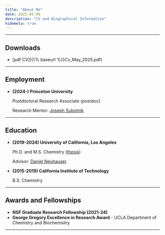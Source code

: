 ```yaml
---
title: "About Me"
date: 2025-05-09
description: "CV and Biographical Information"
hidemeta: true
---
```

---

## Downloads

- [pdf CV]({{% baseurl %}}Cv_May_2025.pdf)

---

## Employment

- **(2024-) Princeton University**

    Postdoctoral Research Associate (postdoc)

    Research Mentor: [Joseph Subotnik](https://subotnikgroup.chemistry.princeton.edu)

---

## Education

- **(2019-2024) University of California, Los Angeles**

    Ph.D. and M.S. Chemistry ([thesis](https://www.proquest.com/openview/4ee2dd11c929a7adf4a99e7519c89b62/1?cbl=18750&diss=y&pq-origsite=gscholar))

    Advisor: [Daniel Neuhauser](http://www.chem.ucla.edu/dept/Faculty/dxn/pages/home.html)

- **(2015-2019) California Institute of Technology**

    B.S. Chemistry

---

## Awards and Fellowships

- **NSF Graduate Research Fellowship (2021-24)**
- **George Gregory Excellence in Research Award** - UCLA Department of Chemistry and Biochemsitry

---

<!-- ## Teaching and Outreach
- **(2024–) Hans Rademacher Instructor, UPenn**

    Instructor of record for
    - Calculus (Math 1300, Math 1400)
    - Complex Analysis (Math 4100)

- **(Summer 2021, 2022) Mentor, [Canada/USA Mathcamp](https://mathcamp.org/)**

    Taught classes at a residential summer program for high school students

- **(Fall 2020) Mentor, UCLA Directed Reading Program**

    Mentored an undergraduate in algebraic combinatorics

- **(2018–2024) Instructor, [UCLA Math Circle](https://circles.math.ucla.edu/circles/)**

    Wrote and led Sunday math lessons for local high school students

- **(2018–2022) Graduate TA, UCLA**

    Classes such as Linear Algebra, Graph Theory, Probability, and History of Math

- **(Fall 2017) TA for Ma/CS 6a: Discrete Math, Caltech**

- **(2014–2017) Treasurer, Secretary, [Caltech Harvey Mudd Math Competition](https://www.caltechmathmeet.org/)** -->
